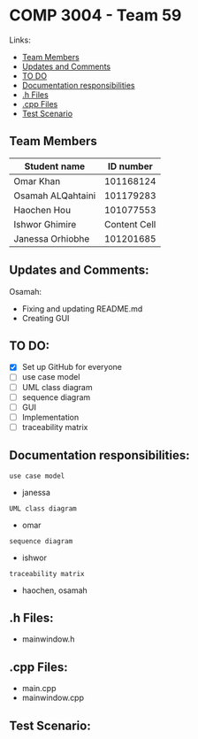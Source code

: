 # COMP 3004 - Team 59
Links: 
- [Team Members](#Team-Members) 
- [Updates and Comments](#Updates-and-Comments) 
- [TO DO](#TO-DO) 
- [Documentation responsibilities](#Documentation-responsibilities) 
- [.h Files](#h-Files) 
- [.cpp Files](#cpp-Files) 
- [Test Scenario](#Test-Scenario) 
## <a name = "Team-Members" ></a>Team Members
| Student name  | ID number |
| ------------- | ------------- |
| Omar Khan  | 101168124  |
| Osamah ALQahtaini | 101179283  |
| Haochen Hou  | 101077553  |
| Ishwor Ghimire  | Content Cell  |
| Janessa Orhiobhe  | 101201685  |

## <a name = "Updates-and-Comments" ></a>Updates and Comments:
Osamah:
  - Fixing and updating README.md
  - Creating GUI

## <a name = "TO-DO" ></a> TO DO:
* [x] Set up GitHub for everyone
* [ ] use case model
* [ ] UML class diagram
* [ ] sequence diagram
* [ ] GUI
* [ ] Implementation
* [ ] traceability matrix

## <a name = "Documentation-responsibilities" ></a>Documentation responsibilities:
`use case model`
  - janessa

`UML class diagram`
  - omar

`sequence diagram`
  - ishwor

`traceability matrix` 
  - haochen, osamah


## <a name = "h-Files" ></a>.h Files:
 - mainwindow.h

## <a name = "cpp-Files" ></a>.cpp Files:
 - main.cpp
 - mainwindow.cpp

## <a name = "Test-Scenario" ></a>Test Scenario:
